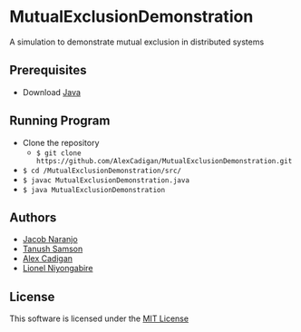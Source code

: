 # MutualExclusionDemonstration
A simulation to demonstrate mutual exclusion in distributed systems

## Prerequisites
* Download [Java](http://www.oracle.com/technetwork/java/javase/downloads/index.html)

## Running Program
* Clone the repository
	* `$ git clone https://github.com/AlexCadigan/MutualExclusionDemonstration.git`
* `$ cd /MutualExclusionDemonstration/src/`
* `$ javac MutualExclusionDemonstration.java`
* `$ java MutualExclusionDemonstration`

## Authors
* [Jacob Naranjo](https://github.com/jacobnaran)
* [Tanush Samson](https://github.com/Tanflare)
* [Alex Cadigan](https://github.com/AlexCadigan)
* [Lionel Niyongabire](https://github.com/lioniyon)

## License
This software is licensed under the [MIT License](LICENSE)
